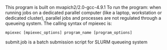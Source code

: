 This program is built on mvapich2/2.0-gcc-4.9.1
To run the program:
when running jobs on a dedicated parallel computer (like a laptop, workstation or dedicated cluster), parallel jobs and processes are not regulated through a queueing system.
The calling syntax of mpiexec is:

<p><code>mpiexec [mpiexec_options] program_name [program_options]</code></p>

submit.job is a batch submission script for SLURM queueing system



